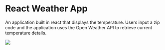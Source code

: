# React Weather App

An application built in react that displays the temperature. Users input a zip code and the application uses the Open Weather API to retrieve current temperature details.

![](https://media.giphy.com/media/jVK8MnjqHHibh7hvLU/giphy.gif)
